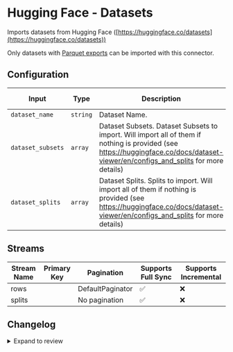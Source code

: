 # Hugging Face - Datasets
Imports datasets from Hugging Face ([https://huggingface.co/datasets](https://huggingface.co/datasets))

Only datasets with [Parquet exports](https://huggingface.co/docs/dataset-viewer/en/parquet) can be imported with this connector.
## Configuration

| Input | Type | Description | Default Value |
|-------|------|-------------|---------------|
| `dataset_name` | `string` | Dataset Name.  |  |
| `dataset_subsets` | `array` | Dataset Subsets. Dataset Subsets to import. Will import all of them if nothing is provided (see https://huggingface.co/docs/dataset-viewer/en/configs_and_splits for more details) |  |
| `dataset_splits` | `array` | Dataset Splits. Splits to import. Will import all of them if nothing is provided (see https://huggingface.co/docs/dataset-viewer/en/configs_and_splits for more details) |  |

## Streams
| Stream Name | Primary Key | Pagination | Supports Full Sync | Supports Incremental |
|-------------|-------------|------------|---------------------|----------------------|
| rows |  | DefaultPaginator | ✅ |  ❌  |
| splits |  | No pagination | ✅ |  ❌  |

## Changelog

<details>
  <summary>Expand to review</summary>

| Version          | Date              | Pull Request | Subject        |
|------------------|-------------------|--------------|----------------|
| 0.0.37 | 2025-10-21 | [68218](https://github.com/airbytehq/airbyte/pull/68218) | Update dependencies |
| 0.0.36 | 2025-10-14 | [67867](https://github.com/airbytehq/airbyte/pull/67867) | Update dependencies |
| 0.0.35 | 2025-10-07 | [67407](https://github.com/airbytehq/airbyte/pull/67407) | Update dependencies |
| 0.0.34 | 2025-09-30 | [66397](https://github.com/airbytehq/airbyte/pull/66397) | Update dependencies |
| 0.0.33 | 2025-09-09 | [66054](https://github.com/airbytehq/airbyte/pull/66054) | Update dependencies |
| 0.0.32 | 2025-08-23 | [65368](https://github.com/airbytehq/airbyte/pull/65368) | Update dependencies |
| 0.0.31 | 2025-08-09 | [64600](https://github.com/airbytehq/airbyte/pull/64600) | Update dependencies |
| 0.0.30 | 2025-08-02 | [64206](https://github.com/airbytehq/airbyte/pull/64206) | Update dependencies |
| 0.0.29 | 2025-07-26 | [63917](https://github.com/airbytehq/airbyte/pull/63917) | Update dependencies |
| 0.0.28 | 2025-07-19 | [63503](https://github.com/airbytehq/airbyte/pull/63503) | Update dependencies |
| 0.0.27 | 2025-07-12 | [63096](https://github.com/airbytehq/airbyte/pull/63096) | Update dependencies |
| 0.0.26 | 2025-07-05 | [62652](https://github.com/airbytehq/airbyte/pull/62652) | Update dependencies |
| 0.0.25 | 2025-06-21 | [61825](https://github.com/airbytehq/airbyte/pull/61825) | Update dependencies |
| 0.0.24 | 2025-06-14 | [61131](https://github.com/airbytehq/airbyte/pull/61131) | Update dependencies |
| 0.0.23 | 2025-05-24 | [60604](https://github.com/airbytehq/airbyte/pull/60604) | Update dependencies |
| 0.0.22 | 2025-05-10 | [59877](https://github.com/airbytehq/airbyte/pull/59877) | Update dependencies |
| 0.0.21 | 2025-05-03 | [59255](https://github.com/airbytehq/airbyte/pull/59255) | Update dependencies |
| 0.0.20 | 2025-04-26 | [58760](https://github.com/airbytehq/airbyte/pull/58760) | Update dependencies |
| 0.0.19 | 2025-04-19 | [57716](https://github.com/airbytehq/airbyte/pull/57716) | Update dependencies |
| 0.0.18 | 2025-04-05 | [57037](https://github.com/airbytehq/airbyte/pull/57037) | Update dependencies |
| 0.0.17 | 2025-03-29 | [56694](https://github.com/airbytehq/airbyte/pull/56694) | Update dependencies |
| 0.0.16 | 2025-03-22 | [56059](https://github.com/airbytehq/airbyte/pull/56059) | Update dependencies |
| 0.0.15 | 2025-03-08 | [55433](https://github.com/airbytehq/airbyte/pull/55433) | Update dependencies |
| 0.0.14 | 2025-03-01 | [54762](https://github.com/airbytehq/airbyte/pull/54762) | Update dependencies |
| 0.0.13 | 2025-02-22 | [54324](https://github.com/airbytehq/airbyte/pull/54324) | Update dependencies |
| 0.0.12 | 2025-02-15 | [53812](https://github.com/airbytehq/airbyte/pull/53812) | Update dependencies |
| 0.0.11 | 2025-02-08 | [53292](https://github.com/airbytehq/airbyte/pull/53292) | Update dependencies |
| 0.0.10 | 2025-02-01 | [52789](https://github.com/airbytehq/airbyte/pull/52789) | Update dependencies |
| 0.0.9 | 2025-01-25 | [52244](https://github.com/airbytehq/airbyte/pull/52244) | Update dependencies |
| 0.0.8 | 2025-01-18 | [51820](https://github.com/airbytehq/airbyte/pull/51820) | Update dependencies |
| 0.0.7 | 2025-01-11 | [51202](https://github.com/airbytehq/airbyte/pull/51202) | Update dependencies |
| 0.0.6 | 2024-12-28 | [50621](https://github.com/airbytehq/airbyte/pull/50621) | Update dependencies |
| 0.0.5 | 2024-12-21 | [50079](https://github.com/airbytehq/airbyte/pull/50079) | Update dependencies |
| 0.0.4 | 2024-12-14 | [49609](https://github.com/airbytehq/airbyte/pull/49609) | Update dependencies |
| 0.0.3 | 2024-12-12 | [49233](https://github.com/airbytehq/airbyte/pull/49233) | Update dependencies |
| 0.0.2 | 2024-12-11 | [48911](https://github.com/airbytehq/airbyte/pull/48911) | Starting with this version, the Docker image is now rootless. Please note that this and future versions will not be compatible with Airbyte versions earlier than 0.64 |
| 0.0.1 | 2024-11-28 | | Initial release by [@michel-tricot](https://github.com/michel-tricot) via Connector Builder |

</details>
